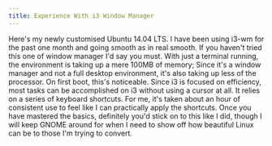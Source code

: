 ```yaml
---
title: Experience With i3 Window Manager
---
```

Here's my newly customised Ubuntu 14.04 LTS. I have been using i3-wm for the past one month and going smooth as in real smooth. If you haven't tried this one of window manager I'd say you must. With just a terminal running, the environment is taking up a mere 100MB of memory; Since it's a window manager and not a full desktop environment, it's also taking up less of the processor. On first boot, this's noticeable. Since i3 is focused on efficiency, most tasks can be accomplished on i3 without using a cursor at all. It relies on a series of keyboard shortcuts. For me, it's taken about an hour of consistent use to feel like I can practically apply the shortcuts. Once you have mastered the basics, definitely you'd stick on to this like I did, though I will keep GNOME around for when I need to show off how beautiful Linux can be to those I'm trying to convert.
